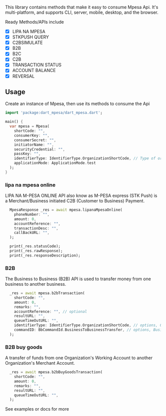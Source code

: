This library contains methods that make it easy to consume Mpesa Api. It's multi-platform, and supports CLI, server, mobile, desktop, and the browser.

Ready Methods/APIs include
- [x] LIPA NA MPESA
- [x] STKPUSH QUERY
- [x] C2BSIMULATE
- [x] B2B
- [x] B2C
- [x] C2B
- [x] TRANSACTION STATUS
- [x] ACCOUNT BALANCE
- [x] REVERSAL

## Usage

Create an instance of Mpesa, then use its methods to consume the Api

```dart
import 'package:dart_mpesa/dart_mpesa.dart';

main() {
  var mpesa = Mpesa(
    shortCode: "",
    consumerKey: "",
    consumerSecret: "",
    initiatorName: "",
    securityCredential: "",
    passKey: "",
    identifierType: IdentifierType.OrganizationShortCode, // Type of organization, options, OrganizationShortCode, TillNumber, OrganizationShortCode
    applicationMode: ApplicationMode.test
  );
}
```

### lipa na mpesa online

LIPA NA M-PESA ONLINE API also know as M-PESA express (STK Push) is a Merchant/Business initiated C2B (Customer to Business) Payment.

```dart
  MpesaResponse _res = await mpesa.lipanaMpesaOnline(
    phoneNumber: "",
    amount: 0,
    accountReference: "",
    transactionDesc: "",
    callBackURL: "", 
  );

  print(_res.statusCode);
  print(_res.rawResponse);
  print(_res.responseDescription);
```

### B2B
The Business to Business (B2B) API is used to transfer money from one business to another business.
```dart
  _res = await mpesa.b2bTransaction(
    shortCode: "",
    amount: 0,
    remarks: "",
    accountReference: "", // optional
    resultURL: "", 
    queueTimeOutURL: "",
    identifierType: IdentifierType.OrganizationShortCode, // options, OrganizationShortCode, TillNumber, OrganizationShortCode
    commandID: BbCommandId.BusinessToBusinessTransfer, // options, BusinessToBusinessTransfer, BusinessPayBill, BusinessBuyGoods, DisburseFundsToBusiness, MerchantToMerchantTransfer
  );
```

### B2B buy goods
 A transfer of funds from one Organization's Working Account to another Organization's Merchant Account.
```dart
  _res = await mpesa.b2bBuyGoodsTransaction(
    shortCode: "",
    amount: 0,
    remarks: "",
    resultURL: "", 
    queueTimeOutURL: "",
  );
```

See examples or docs for more
